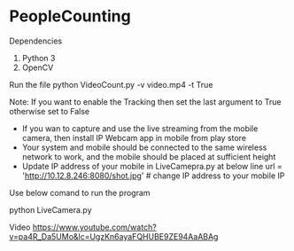 # PeopleCounting

Dependencies
1. Python 3 
2. OpenCV

Run the file
 python VideoCount.py -v video.mp4 -t True

Note: If you want to enable the Tracking then set the last argument to True otherwise set to False

- If you wan to capture and use the live streaming from the mobile camera, then install IP Webcam app in mobile from play store
- Your system and mobile should be connected to the same wireless network to work, and the mobile should be placed at sufficient height
- Update IP address of your mobile in LiveCamepra.py at below line
url = 'http://10.12.8.246:8080/shot.jpg'  # change IP address to your mobile IP

Use below comand to run the program

python LiveCamera.py

Video 
https://www.youtube.com/watch?v=pa4R_Da5UMo&lc=UgzKn6ayaFQHUBE9ZE94AaABAg

